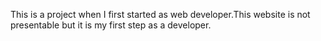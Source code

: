 This is a project when I first started as web developer.This website is not presentable but it is my first step as a developer.
